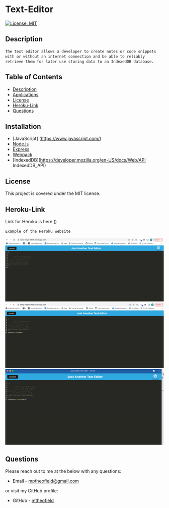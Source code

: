 # Text-Editor
[![License: MIT](https://img.shields.io/badge/License-MIT-yellow.svg)](https://opensource.org/licenses/MIT)

  ## Description
    The text editor allows a developer to create notes or code snippets with or without an internet connection and be able to reliably retrieve them for later use storing data to an IndexedDB database.

  ## Table of Contents

  * [Description](#description)
  * [Applications](#applications)
  * [License](#license)
  * [Heroku-Link](#heroku-link)
  * [Questions](#questions)
  
  ## Installation

 - [JavaScript] (https://www.javascript.com/)
 - [Node.js](https://nodejs.org/en/)
 - [Express](https://expressjs.com/)
 - [Webpack](https://webpack.js.org/)
 - [IndexedDB](https://developer.mozilla.org/en-US/docs/Web/API IndexedDB_API)
  
  ## License
  This project is covered under the MIT license.

  ## Heroku-Link
  Link for Heroku is here ()

    Example of the Heroku website
   ![Image of Heroku](img/herokupage.png)
   ![Image of Heroku website](img/browser_test.png)
   ![Image of desktop app downloaded](img/desktopapp_test.png)


  ## Questions
  Please reach out to me at the below with any questions:
  
  * Email - mptheofield@gmail.com
  
  or visit my GitHub profile:
  
  * GitHub - [mtheofield](https://github.com/Mtheofield)
